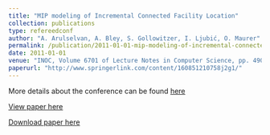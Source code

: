 ```yaml
---
title: "MIP modeling of Incremental Connected Facility Location"
collection: publications
type: refereedconf
author: "A. Arulselvan, A. Bley, S. Gollowitzer, I. Ljubić, O. Maurer"
permalink: /publication/2011-01-01-mip-modeling-of-incremental-connected-facility-location
date: 2011-01-01
venue: "INOC, Volume 6701 of Lecture Notes in Computer Science, pp. 490-502"
paperurl: "http://www.springerlink.com/content/160851210758j2g1/"
---
```


More details about the conference can be found [here](http://www.inoc2011.de)

[View paper here](http://www.springerlink.com/content/160851210758j2g1/)

[Download paper here]({{site.url}}/docs/publications/IncrementalFacility_INOC2011.pdf)
